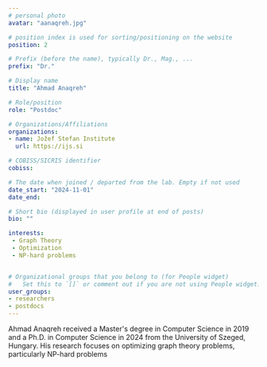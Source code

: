 ```yaml
---
# personal photo
avatar: "aanaqreh.jpg"

# position index is used for sorting/positioning on the website
position: 2

# Prefix (before the name), typically Dr., Mag., ...
prefix: "Dr."

# Display name
title: "Ahmad Anaqreh"

# Role/position
role: "Postdoc"

# Organizations/Affiliations
organizations:
- name: Jožef Stefan Institute
  url: https://ijs.si

# COBISS/SICRIS identifier
cobiss: 

# The date when joined / departed from the lab. Empty if not used
date_start: "2024-11-01"
date_end:

# Short bio (displayed in user profile at end of posts)
bio: ""

interests:
 - Graph Theory
 - Optimization
 - NP-hard problems


# Organizational groups that you belong to (for People widget)
#   Set this to `[]` or comment out if you are not using People widget.
user_groups:
- researchers
- postdocs
---
```


Ahmad Anaqreh received a Master's degree in Computer Science in 2019 and a Ph.D. in Computer Science in 2024 from the University of Szeged, Hungary. His research focuses on optimizing graph theory problems, particularly NP-hard problems